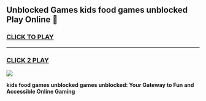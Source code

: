
## Unblocked Games kids food games unblocked Play Online 👋
<h3>
<a href="https://news.freeplayer.one?title=kids_food_games_unblocked&ref=17F">CLICK TO PLAY</a></h3>
<hr>

<h3>
<a href="https://news.freeplayer.one?title=kids_food_games_unblocked&ref=17F">CLICK 2 PLAY</a>
  
</h3>

<a href="https://news.freeplayer.one?title=kids_food_games_unblocked&ref=17F/"><img src="https://clearcache.store/games.png"></a>


**kids food games unblocked games unblocked: Your Gateway to Fun and Accessible Online Gaming**
